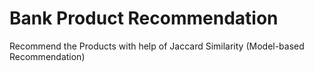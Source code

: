 # Bank Product Recommendation

Recommend the Products with help of Jaccard Similarity (Model-based Recommendation)

